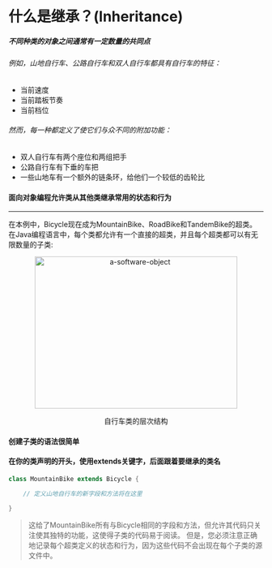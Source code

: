 # 什么是继承？(Inheritance)
##### 不同种类的对象之间通常有一定数量的共同点
###### 例如，山地自行车、公路自行车和双人自行车都具有自行车的特征：
* 当前速度
* 当前踏板节奏
* 当前档位

###### 然而，每一种都定义了使它们与众不同的附加功能：
*  双人自行车有两个座位和两组把手
* 公路自行车有下垂的车把
* 一些山地车有一个额外的链条环，给他们一个较低的齿轮比

#### 面向对象编程允许类从其他类继承常用的状态和行为
---
在本例中，Bicycle现在成为MountainBike、RoadBike和TandemBike的超类。
在Java编程语言中，每个类都允许有一个直接的超类，并且每个超类都可以有无限数量的子类:
<div align="center">
<img src="https://raw.githubusercontent.com/ooyq/java-tutorial/main/assets/gallery/docs/java/oop/a-hierarchy-of-bicycle-classes.png" alt="a-software-object" width="400" height="300" />
<p>自行车类的层次结构</p>
</div>

#### 创建子类的语法很简单
#### 在你的类声明的开头，使用extends关键字，后面跟着要继承的类名

```java
class MountainBike extends Bicycle {

    // 定义山地自行车的新字段和方法将在这里

}
```

> 这给了MountainBike所有与Bicycle相同的字段和方法，但允许其代码只关注使其独特的功能，这使得子类的代码易于阅读。
但是，您必须注意正确地记录每个超类定义的状态和行为，因为这些代码不会出现在每个子类的源文件中。